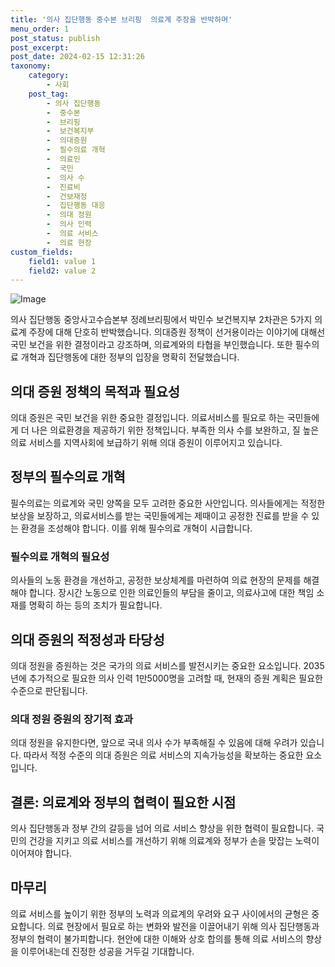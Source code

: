 ```yaml
---
title: '의사 집단행동 중수본 브리핑  의료계 주장을 반박하며'
menu_order: 1
post_status: publish
post_excerpt: 
post_date: 2024-02-15 12:31:26
taxonomy:
    category:
        - 사회
    post_tag:
        - 의사 집단행동
        -  중수본
        -  브리핑
        -  보건복지부
        -  의대증원
        -  필수의료 개혁
        -  의료인
        -  국민
        -  의사 수
        -  진료비
        -  건보재정
        -  집단행동 대응
        -  의대 정원
        -  의사 인력
        -  의료 서비스
        -  의료 현장
custom_fields:
    field1: value 1
    field2: value 2
---
```


![Image](https://imgnews.pstatic.net/image/018/2024/02/13/0005672028_001_20240213102206377.jpg?type=w647)

의사 집단행동 중앙사고수습본부 정례브리핑에서 박민수 보건복지부 2차관은 5가지 의료계 주장에 대해 단호히 반박했습니다. 의대증원 정책이 선거용이라는 이야기에 대해선 국민 보건을 위한 결정이라고 강조하며, 의료계와의 타협을 부인했습니다. 또한 필수의료 개혁과 집단행동에 대한 정부의 입장을 명확히 전달했습니다.
## 의대 증원 정책의 목적과 필요성
의대 증원은 국민 보건을 위한 중요한 결정입니다. 의료서비스를 필요로 하는 국민들에게 더 나은 의료환경을 제공하기 위한 정책입니다. 부족한 의사 수를 보완하고, 질 높은 의료 서비스를 지역사회에 보급하기 위해 의대 증원이 이루어지고 있습니다.
## 정부의 필수의료 개혁
필수의료는 의료계와 국민 양쪽을 모두 고려한 중요한 사안입니다. 의사들에게는 적정한 보상을 보장하고, 의료서비스를 받는 국민들에게는 제때이고 공정한 진료를 받을 수 있는 환경을 조성해야 합니다. 이를 위해 필수의료 개혁이 시급합니다.
### 필수의료 개혁의 필요성
의사들의 노동 환경을 개선하고, 공정한 보상체계를 마련하여 의료 현장의 문제를 해결해야 합니다. 장시간 노동으로 인한 의료인들의 부담을 줄이고, 의료사고에 대한 책임 소재를 명확히 하는 등의 조치가 필요합니다.
## 의대 증원의 적정성과 타당성
의대 정원을 증원하는 것은 국가의 의료 서비스를 발전시키는 중요한 요소입니다. 2035년에 추가적으로 필요한 의사 인력 1만5000명을 고려할 때, 현재의 증원 계획은 필요한 수준으로 판단됩니다.
### 의대 정원 증원의 장기적 효과
의대 정원을 유지한다면, 앞으로 국내 의사 수가 부족해질 수 있음에 대해 우려가 있습니다. 따라서 적정 수준의 의대 증원은 의료 서비스의 지속가능성을 확보하는 중요한 요소입니다.
## 결론: 의료계와 정부의 협력이 필요한 시점
의사 집단행동과 정부 간의 갈등을 넘어 의료 서비스 향상을 위한 협력이 필요합니다. 국민의 건강을 지키고 의료 서비스를 개선하기 위해 의료계와 정부가 손을 맞잡는 노력이 이어져야 합니다.
## 마무리
의료 서비스를 높이기 위한 정부의 노력과 의료계의 우려와 요구 사이에서의 균형은 중요합니다. 의료 현장에서 필요로 하는 변화와 발전을 이끌어내기 위해 의사 집단행동과 정부의 협력이 불가피합니다. 현안에 대한 이해와 상호 합의를 통해 의료 서비스의 향상을 이루어내는데 진정한 성공을 거두길 기대합니다.
